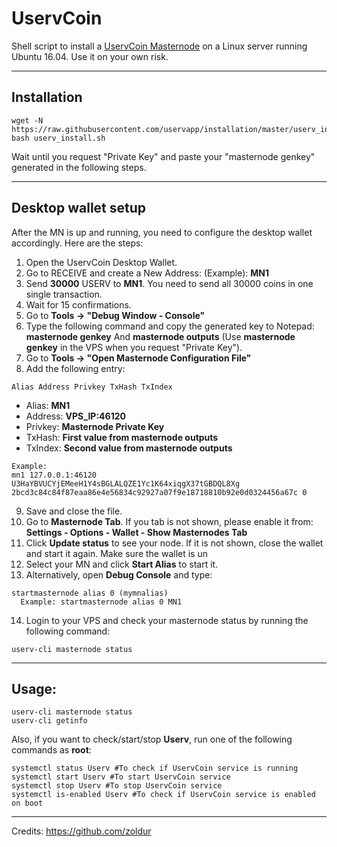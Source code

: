# UservCoin
Shell script to install a [UservCoin Masternode](http://uservcoin.com/) on a Linux server running Ubuntu 16.04. Use it on your own risk.
***

## Installation
```
wget -N https://raw.githubusercontent.com/uservapp/installation/master/userv_install.sh
bash userv_install.sh
```
Wait until you request "Private Key" and paste your "masternode genkey" generated in the following steps.
***

## Desktop wallet setup  

After the MN is up and running, you need to configure the desktop wallet accordingly. Here are the steps:  
1. Open the UservCoin Desktop Wallet.  
2. Go to RECEIVE and create a New Address: (Example): **MN1**  
3. Send **30000** USERV to **MN1**. You need to send all 30000 coins in one single transaction.
4. Wait for 15 confirmations.  
5. Go to **Tools -> "Debug Window - Console"**  
6. Type the following command and copy the generated key to Notepad: **masternode genkey**  And **masternode outputs**
(Use **masternode genkey** in the VPS when you request "Private Key").
7. Go to  **Tools -> "Open Masternode Configuration File"**
8. Add the following entry:
```
Alias Address Privkey TxHash TxIndex
```
* Alias: **MN1**
* Address: **VPS_IP:46120**
* Privkey: **Masternode Private Key**
* TxHash: **First value from masternode outputs**
* TxIndex:  **Second value from masternode outputs**
```
Example: 
mn1 127.0.0.1:46120 U3HaYBVUCYjEMeeH1Y4sBGLALQZE1Yc1K64xiqgX37tGBDQL8Xg 2bcd3c84c84f87eaa86e4e56834c92927a07f9e18718810b92e0d0324456a67c 0

```
9. Save and close the file.
10. Go to **Masternode Tab**. If you tab is not shown, please enable it from: **Settings - Options - Wallet - Show Masternodes Tab**
11. Click **Update status** to see your node. If it is not shown, close the wallet and start it again. Make sure the wallet is un
12. Select your MN and click **Start Alias** to start it.
13. Alternatively, open **Debug Console** and type:
```
startmasternode alias 0 (mymnalias)
  Example: startmasternode alias 0 MN1
```
14. Login to your VPS and check your masternode status by running the following command:
```
userv-cli masternode status
```
***

## Usage:
```
userv-cli masternode status  
userv-cli getinfo
```
Also, if you want to check/start/stop **Userv**, run one of the following commands as **root**:

```
systemctl status Userv #To check if UservCoin service is running  
systemctl start Userv #To start UservCoin service  
systemctl stop Userv #To stop UservCoin service  
systemctl is-enabled Userv #To check if UservCoin service is enabled on boot  
```  
***

Credits:
https://github.com/zoldur
